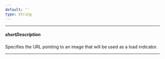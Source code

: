 ```yaml
---
default: ''
type: String
---
```

---
##### shortDescription
Specifies the URL pointing to an image that will be used as a load indicator.

---
